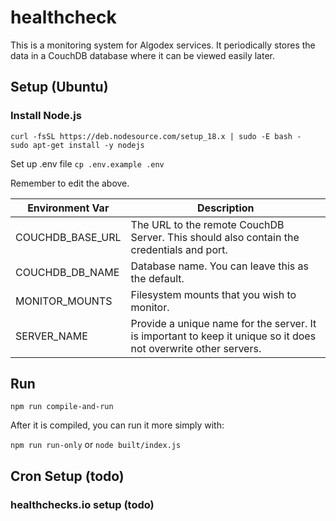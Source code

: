 # healthcheck
This is a monitoring system for Algodex services. It periodically stores the data in a CouchDB database where it can be viewed easily later.

## Setup (Ubuntu)

### Install Node.js

```
curl -fsSL https://deb.nodesource.com/setup_18.x | sudo -E bash -
sudo apt-get install -y nodejs
```

Set up .env file
`cp .env.example .env`

Remember to edit the above.

| Environment Var  | Description                                                                                                     |
|------------------|-----------------------------------------------------------------------------------------------------------------|
| COUCHDB_BASE_URL | The URL to the remote CouchDB Server. This should also contain the credentials and port.                        |
| COUCHDB_DB_NAME  | Database name. You can leave this as the default.                                                               |
| MONITOR_MOUNTS   | Filesystem mounts that you wish to monitor.                                                                     |
| SERVER_NAME      | Provide a unique name for the server. It is important to keep it unique so it does not overwrite other servers. |

## Run

`npm run compile-and-run`

After it is compiled, you can run it more simply with:

`npm run run-only` or `node built/index.js`

## Cron Setup (todo)

### healthchecks.io setup (todo)


